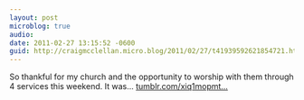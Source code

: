 ```yaml
---
layout: post
microblog: true
audio: 
date: 2011-02-27 13:15:52 -0600
guid: http://craigmcclellan.micro.blog/2011/02/27/t41939592621854721.html
---
```

So thankful for my church and the opportunity to worship with them through 4 services this weekend. It was... [tumblr.com/xiq1mopmt...](http://tumblr.com/xiq1mopmtc)
